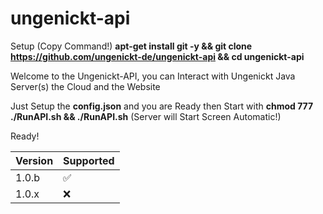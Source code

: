 # ungenickt-api

Setup (Copy Command!) **apt-get install git -y && git clone https://github.com/ungenickt-de/ungenickt-api && cd ungenickt-api**

Welcome to the Ungenickt-API, you can Interact with Ungenickt Java Server(s) the Cloud and the Website

Just Setup the **config.json** and you are Ready then Start with **chmod 777 ./RunAPI.sh && ./RunAPI.sh**  (Server  will Start Screen  Automatic!)

Ready!

| Version | Supported          |
| ------- | ------------------ |
| 1.0.b   | :white_check_mark: |
| 1.0.x   | :x:                |


